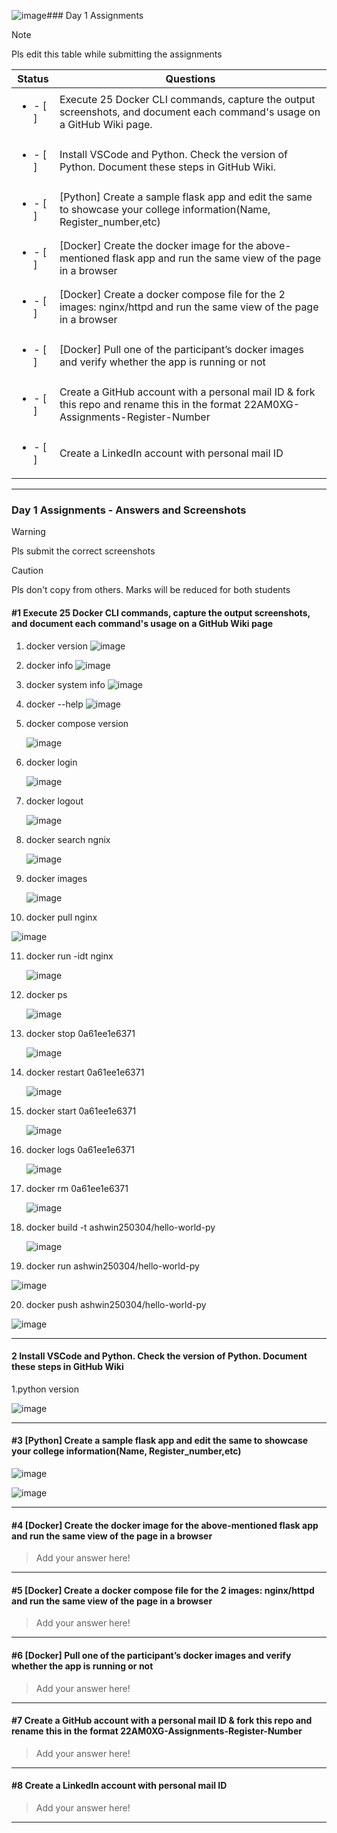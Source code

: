 ![image](https://github.com/user-attachments/assets/eb70e1de-d07c-4dc7-bd21-1c7a2fdb66e9)### Day 1 Assignments

> [!NOTE]
> Pls edit this table while submitting the assignments

| Status         | Questions     | 
|----------------|---------------|
| <ul><li>- [ ] </li></ul> | Execute 25 Docker CLI commands, capture the output screenshots, and document each command's usage on a GitHub Wiki page. |
| <ul><li>- [ ] </li></ul> | Install VSCode and Python. Check the version of Python. Document these steps in GitHub Wiki. |
| <ul><li>- [ ] </li></ul> | [Python] Create a sample flask app and edit the same to showcase your college information(Name, Register_number,etc) |
| <ul><li>- [ ] </li></ul> | [Docker] Create the docker image for the above-mentioned flask app and run the same view of the page in a browser |
| <ul><li>- [ ] </li></ul> | [Docker] Create a docker compose file for the 2 images: nginx/httpd and run the same view of the page in a browser |
| <ul><li>- [ ] </li></ul> | [Docker] Pull one of the participant’s docker images and verify whether the app is running or not  |
| <ul><li>- [ ] </li></ul> | Create a GitHub account with a personal mail ID & fork this repo and rename this in the format 22AM0XG-Assignments-Register-Number  |
| <ul><li>- [ ] </li></ul> | Create a LinkedIn account with personal mail ID  |

***

### Day 1 Assignments - Answers and Screenshots

> [!WARNING]
> Pls submit the correct screenshots

> [!CAUTION]
> Pls don't copy from others. Marks will be reduced for both students

#### #1 Execute 25 Docker CLI commands, capture the output screenshots, and document each command's usage on a GitHub Wiki page
1. docker version
   ![image](https://github.com/user-attachments/assets/19919025-07ac-4476-8590-6e7269bb6bbf)

2. docker info
   ![image](https://github.com/user-attachments/assets/2c48bcd8-9080-4c73-bb65-d298c00b973e)

3. docker system info
   ![image](https://github.com/user-attachments/assets/e22d9980-9981-45cb-b30f-1e46bbb5d5d9)

4. docker --help
   ![image](https://github.com/user-attachments/assets/d058e530-510e-45c5-871f-06b076adaa31)

5. docker compose version
   
   ![image](https://github.com/user-attachments/assets/fbc910ab-72a2-41f3-a285-41151fb59a8e)

6. docker login
   
   ![image](https://github.com/user-attachments/assets/7de4f324-8028-4320-834e-5985293f17b2)

7. docker logout
 
   ![image](https://github.com/user-attachments/assets/d0d98d78-98ba-45fd-886e-4e21978cf220)

8. docker search ngnix

    ![image](https://github.com/user-attachments/assets/515f5b25-aa8e-4ff4-8aed-ccf1512b6c0f)

9. docker images

   ![image](https://github.com/user-attachments/assets/db0cdbcc-0a1a-445c-9c87-3df0c1dd6f36)

10. docker pull nginx

   ![image](https://github.com/user-attachments/assets/ef235e16-6eea-48e8-aa21-4332467b69a1)

11. docker run -idt nginx

    ![image](https://github.com/user-attachments/assets/87a9db33-44a3-46ba-a04d-be88a0e427a4)

12. docker ps

      ![image](https://github.com/user-attachments/assets/1cce1f01-881a-4f39-8513-ff86eebee34b)

13. docker stop 0a61ee1e6371

    ![image](https://github.com/user-attachments/assets/c705be3b-99ae-4392-9c98-800d19f06f8f)

14. docker restart 0a61ee1e6371
 
      ![image](https://github.com/user-attachments/assets/893ba9c4-0542-49a9-bb5d-d728e800d528)

15. docker start 0a61ee1e6371

       ![image](https://github.com/user-attachments/assets/160013f5-9b34-48e3-b9be-98e341a38c01)
       
16. docker logs 0a61ee1e6371
   
       ![image](https://github.com/user-attachments/assets/b61426ea-6a53-4a09-be9c-05777b752d55)
    
17. docker rm 0a61ee1e6371

      ![image](https://github.com/user-attachments/assets/88f95520-3209-47d4-9f90-db2a07da9357)

18. docker build -t ashwin250304/hello-world-py

      ![image](https://github.com/user-attachments/assets/b163842b-b1f1-4275-9e48-a2610feb5ea4)

19. docker run ashwin250304/hello-world-py

   ![image](https://github.com/user-attachments/assets/b7333b42-eaf1-4800-8770-7358a4438329)

20. docker push ashwin250304/hello-world-py

   ![image](https://github.com/user-attachments/assets/50c401a8-45bf-492c-bf99-1248bc357f42)



***

#### 2 Install VSCode and Python. Check the version of Python. Document these steps in GitHub Wiki

1.python version

   ![image](https://github.com/user-attachments/assets/ce7e08b9-af3f-485b-882c-d1595b567ad8)

      


***

#### #3 [Python] Create a sample flask app and edit the same to showcase your college information(Name, Register_number,etc)
   ![image](https://github.com/user-attachments/assets/bb558537-df8e-4d51-821c-8a109a7b85f9)

   ![image](https://github.com/user-attachments/assets/d7739ca7-ba6e-48c5-ae87-0203399d26c7)


***

#### #4 [Docker] Create the docker image for the above-mentioned flask app and run the same view of the page in a browser
> Add your answer here!

***

#### #5 [Docker] Create a docker compose file for the 2 images: nginx/httpd and run the same view of the page in a browser
> Add your answer here!

***

#### #6 [Docker] Pull one of the participant’s docker images and verify whether the app is running or not
> Add your answer here!

***

#### #7 Create a GitHub account with a personal mail ID & fork this repo and rename this in the format 22AM0XG-Assignments-Register-Number
> Add your answer here!

***

#### #8 Create a LinkedIn account with personal mail ID
> Add your answer here!

***

